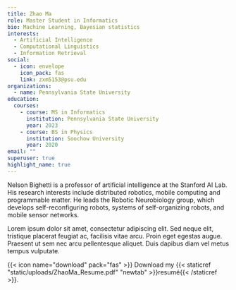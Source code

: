 ```yaml
---
title: Zhao Ma
role: Master Student in Informatics
bio: Machine Learning, Bayesian statistics
interests:
  - Artificial Intelligence
  - Computational Linguistics
  - Information Retrieval
social:
  - icon: envelope
    icon_pack: fas
    link: zxm5153@psu.edu
organizations:
  - name: Pennsylvania State University
education:
  courses:
    - course: MS in Informatics
      institution: Pennsylvania State University
      year: 2023
    - course: BS in Physics
      institution: Soochow University
      year: 2020
email: ""
superuser: true
highlight_name: true
---
```

Nelson Bighetti is a professor of artificial intelligence at the Stanford AI Lab. His research interests include distributed robotics, mobile computing and programmable matter. He leads the Robotic Neurobiology group, which develops self-reconfiguring robots, systems of self-organizing robots, and mobile sensor networks.

Lorem ipsum dolor sit amet, consectetur adipiscing elit. Sed neque elit, tristique placerat feugiat ac, facilisis vitae arcu. Proin eget egestas augue. Praesent ut sem nec arcu pellentesque aliquet. Duis dapibus diam vel metus tempus vulputate.

{{< icon name="download" pack="fas" >}} Download my {{< staticref "static/uploads/ZhaoMa_Resume.pdf" "newtab" >}}resumé{{< /staticref >}}.